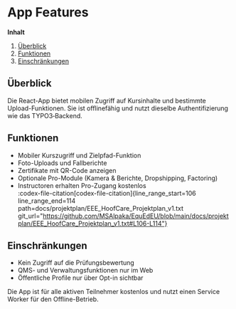# App Features

**Inhalt**

1. [Überblick](#überblick)
2. [Funktionen](#funktionen)
3. [Einschränkungen](#einschränkungen)

## Überblick

Die React-App bietet mobilen Zugriff auf Kursinhalte und bestimmte Upload-Funktionen. Sie ist offlinefähig und nutzt dieselbe Authentifizierung wie das TYPO3‑Backend.

## Funktionen

- Mobiler Kurszugriff und Zielpfad-Funktion  
- Foto-Uploads und Fallberichte  
- Zertifikate mit QR-Code anzeigen  
- Optionale Pro-Module (Kamera & Berichte, Dropshipping, Factoring)  
- Instructoren erhalten Pro-Zugang kostenlos  
​:codex-file-citation[codex-file-citation]{line_range_start=106 line_range_end=114 path=docs/projektplan/EEE_HoofCare_Projektplan_v1.txt git_url="https://github.com/MSAlpaka/EquEdEU/blob/main/docs/projektplan/EEE_HoofCare_Projektplan_v1.txt#L106-L114"}​

## Einschränkungen

- Kein Zugriff auf die Prüfungsbewertung  
- QMS- und Verwaltungsfunktionen nur im Web  
- Öffentliche Profile nur über Opt-in sichtbar

Die App ist für alle aktiven Teilnehmer kostenlos und nutzt einen Service Worker für den Offline-Betrieb.

